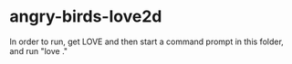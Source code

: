 # angry-birds-love2d
In order to run, get LOVE and then start a command prompt in this folder, and run "love ."
